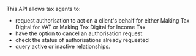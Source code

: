 This API allows tax agents to:
* request authorisation to act on a client's behalf for either Making Tax Digital for VAT or Making Tax Digital for Income Tax
* have the option to cancel an authorisation request
* check the status of authorisations already requested
* query active or inactive relationships.
